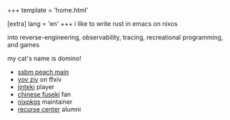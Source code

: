 +++
template = 'home.html'

[extra]
lang = 'en'
+++
i like to write rust in emacs on nixos

into reverse-engineering, observability, tracing, recreational programming, and games

my cat's name is domino!

- [ssbm peach main](https://www.start.gg/user/e666c731)
- [yov ziv](https://na.finalfantasyxiv.com/lodestone/character/38598907/) on ffxiv
- [jinteki](https://alwaysberunning.net/profile/29689) player
- [chinese fuseki](https://senseis.xmp.net/?ChineseFuseki) fan
- [nixpkgs](https://repology.org/maintainer/djanatyn@gmail.com) maintainer 
- [recurse center](https://recurse.com) alumni
